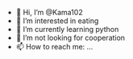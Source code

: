 - 👋 Hi, I’m @Kama102
- 👀 I’m interested in eating
- 🌱 I’m currently learning python
- 💞️ I’m not looking for cooperation
- 📫 How to reach me: ...

<!---
Kama102/Kama102 is a ✨ special ✨ repository because its `README.md` (this file) appears on your GitHub profile.
You can click the Preview link to take a look at your changes.
--->
